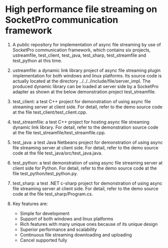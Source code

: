 # High performance file streaming on SocketPro communication framework

1. A public repository for implementation of async file streaming by use of SocketPro communication framework, which contains six projects, ustreamfile, test_client, test_java, test_sharp, test_streamfile and test_python at this time.

2. ustreamfile: a dynamic link library project of async file streaming plugin implementation for both windows and linux platforms. Its source code is actually located at the directory ../../../include/file/server_impl. The produced dynamic library can be loaded at server side by a SocketPro adapter as shown at the below demonstration project test_streamfile.

3. test_client: a test C++ project for demonstration of using async file streaming server at client side. For detail, refer to the demo source code at the file test_client/test_client.cpp.

4. test_streamfile: a test C++ project for hosting async file streaming dynamic link library. For detail, refer to the demonstration source code at the file test_streamfile/test_streamfile.cpp.

5. test_java: a test Java Netbeans project for demonstration of using async file streaming server at client side. For detail, refer to the demo source code at the file test_java/src/test_java.java.

6. test_python: a test demonstration of using async file streaming server at client side for Python. For detail, refer to the demo source code at the file test_python/test_python.py.

7. test_sharp: a test .NET c-sharp project for demonstration of using async file streaming server at client side. For detail, refer to the demo source code at the file test_sharp/Program.cs.


8. Key features are:
    - Simple for development
    - Support of both windows and linux platforms
    - Rich features with many unique ones because of its unique design
    - Superior performance and scalability
    - Continuous file streaming downloading and uploading
    - Cancel supported fully
